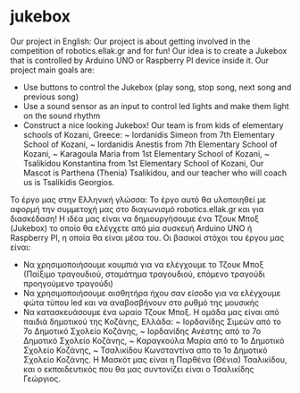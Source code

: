 # jukebox
Our project in English:
Our project is about getting involved in the competition of robotics.ellak.gr and for fun!
Our idea is to create a Jukebox that is controlled by Arduino UNO or Raspberry PI device inside it.
Our project main goals are:
  * Use buttons to control the Jukebox (play song, stop song, next song and previous song)
  * Use a sound sensor as an input to control led lights and make them light on the sound rhythm
  * Construct a nice looking Jukebox!
Our team is from kids of elementary schools of Kozani, Greece:
~ Iordanidis Simeon from 7th Elementary School of Kozani,
~ Iordanidis Anestis from 7th Elementary School of Kozani,
~ Karagoula Maria from 1st Elementary School of Kozani,
~ Tsalikidou Konstantina from 1st Elementary School of Kozani,
Our Mascot is Parthena (Thenia) Tsalikidou, 
and our teacher who will coach us is Tsalikidis Georgios.

Το έργο μας στην Ελληνική γλώσσα:
Το έργο αυτό θα υλοποιηθεί με αφορμή την συμμετοχή μας στο διαγωνισμό robotics.ellak.gr και για διασκέδαση!
Η ιδέα μας είναι να δημιουργήσουμε ένα Τζουκ Μποξ (Jukebox) το οποίο θα ελέγχετε από μία συσκευή Arduino UNO ή Raspberry PI,
η οποία θα είναι μέσα του.
Οι βασικοί στόχοι του έργου μας είναι:
  * Να χρησιμοποιήσουμε κουμπιά για να ελέγχουμε το Τζουκ Μποξ (Παίξιμο τραγουδιού, σταμάτημα τραγουδιού, επόμενο τραγούδι
    προηγούμενο τραγούδι)
  * Να χρησιμοποιήσουμε αισθητήρα ήχου σαν είσοδο για να ελέγχουμε φώτα τύπου led και να αναβοσβήνουν στο ρυθμό της μουσικής
  * Να κατασκευάσουμε ένα ωραίο Τζουκ Μποξ.
Η ομάδα μας είναι από παιδιά δημοτικού της Κοζάνης, Ελλάδα:
~ Ιορδανίδης Σιμεών από το 7ο Δημοτικό Σχολείο Κοζάνης,
~ Ιορδανίδης Ανέστης από το 7ο Δημοτικό Σχολείο Κοζάνης,
~ Καραγκούλα Μαρία από το 1ο Δημοτικό Σχολείο Κοζάνης,
~ Τσαλικίδου Κωνσταντίνα απο το 1ο Δημοτικό Σχολείο Κοζάνης.
Η Μασκότ μας είναι η Παρθένα (Θένια) Τσαλικίδου,
και ο εκπαιδευτικός που θα μας συντονίζει είναι ο Τσαλικίδης Γεώργιος.
